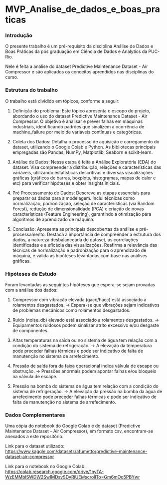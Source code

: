 # MVP_Analise_de_dados_e_boas_praticas

### Introdução

O presente trabalho é um pré-requisito da disciplina Análise de Dados e Boas Práticas da pós graduação em Ciência de Dados e Analytics da PUC-Rio.

Nele é feita a análise do dataset Predictive Maintenance Dataset - Air Compressor e são aplicados os conceitos aprendidos nas disciplinas do curso.

### Estrutura do trabalho

O trabalho está dividido em tópicos, conforme a seguir:

1. Definição do problema: Este tópico apresenta o escopo do projeto, abordando o uso do dataset Predictive Maintenance Dataset - Air Compressor. O objetivo é analisar e prever falhas em máquinas industriais, identificando padrões que sinalizem a ocorrência de machine_failure por meio de variáveis contínuas e categóricas.

2. Coleta dos Dados: Detalha o processo de aquisição e carregamento do dataset, utilizando o Google Colab e Python. As bibliotecas principais empregadas são Pandas, NumPy, Matplotlib, Seaborn e scikit-learn.

3. Análise de Dados: Nessa etapa é feita a Análise Exploratória (EDA) do dataset. Visa compreender a distribuição, relações e características das variáveis, utilizando estatísticas descritivas e diversas visualizações gráficas (gráficos de barras, boxplots, histogramas, mapas de calor e etc) para verificar hipóteses e obter insights iniciais.

4. Pré Processamento de Dados: Descreve as etapas essenciais para preparar os dados para a modelagem. Inclui técnicas como normalização, padronização, seleção de características (via Random Forest), redução de dimensionalidade (PCA) e criação de novas características (Feature Engineering), garantindo a otimização para algoritmos de aprendizado de máquina.

5. Conclusão: Apresenta as principais descobertas da análise e pré-processamento. Destaca a importância de compreender a estrutura dos dados, a natureza desbalanceada do dataset, as correlações identificadas e a eficácia das visualizações. Reafirma a relevância das técnicas de normalização e padronização para o aprendizado de máquina, e valida as hipóteses levantadas com base nas análises gráficas.

### Hipóteses de Estudo

Foram levantadas as seguintes hipóteses que espera-se sejam provadas com a análise dos dados:

1. Compressor com vibração elevada (gacc/hacc) está associado a rolamentos desgastados. → Espera-se que vibrações sejam indicativos de problemas mecânicos como rolamentos desgastados.

2. Ruído (noise_db) elevado está associado a rolamentos desgastados. → Equipamentos ruidosos podem sinalizar atrito excessivo e/ou desgaste de componentes.

3. Altas temperaturas na saída ou no sistema de água tem relação com a condição do sistema de refrigeração. → A elevação da temperatura pode preceder falhas térmicas e pode ser indicativo de falta de manutenção no sistema de arrefecimento.

4. Pressão de saída fora da faixa operacional indica válvula de escape ou obstrução. → Pressões anormais podem apontar falhas e/ou bloqueio na válvula de escape.

5. Pressão na bomba do sistema de água tem relação com a condição do sistema de refrigeração. → A elevação da pressão na bomba da água de arrefecimento pode preceder falhas térmicas e pode ser indicativo de falta de manutenção no sistema de arrefecimento.

### Dados Complementares

Uma cópia do notebook do Google Colab e do dataset (Predictive Maintenance Dataset - Air Compressor), em formato csv, encontram-se anexados a este repositório.

Link para o dataset utilizado: https://www.kaggle.com/datasets/afumetto/predictive-maintenance-dataset-air-compressor

Link para o notebook no Google Colab: https://colab.research.google.com/drive/1hyTA-WzEMMbISWDW2SwIMDsvSDyRiUEi#scrollTo=Gm6mOo5PBYwr
